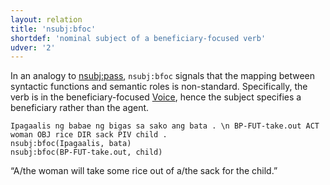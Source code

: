 ```yaml
---
layout: relation
title: 'nsubj:bfoc'
shortdef: 'nominal subject of a beneficiary-focused verb'
udver: '2'
---
```


In an analogy to [nsubj:pass](), `nsubj:bfoc` signals that the mapping between syntactic functions
and semantic roles is non-standard. Specifically, the verb is in the beneficiary-focused [Voice](),
hence the subject specifies a beneficiary rather than the agent.

~~~ sdparse
Ipagaalis ng babae ng bigas sa sako ang bata . \n BP-FUT-take.out ACT woman OBJ rice DIR sack PIV child .
nsubj:bfoc(Ipagaalis, bata)
nsubj:bfoc(BP-FUT-take.out, child)
~~~

“A/the woman will take some rice out of a/the sack for the child.”

<!-- Interlanguage links updated Po 11. listopadu 2024, 20:11:08 CET -->
